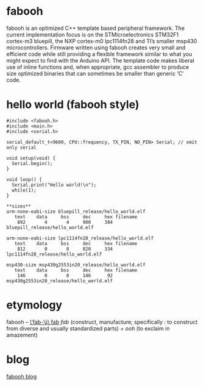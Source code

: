 # fabooh

fabooh is an optimized C++ template based peripheral framework.  The current implementation focus is on the STMicroelectronics STM32F1 cortex-m3 bluepill, the NXP cortex-m0 lpc1114fn28 and TI’s smaller msp430 microcontrollers.  Firmware written using fabooh creates very small and efficient code while still providing a flexible framework similar to what you might expect to find with the Arduino API.  The template code makes liberal use of inline functions and, when appropriate, gcc assembler to produce size optimized binaries that can sometimes be smaller than generic ‘C’ code.

# hello world (fabooh style)

```
#include <fabooh.h>
#include <main.h>
#include <serial.h>

serial_default_t<9600, CPU::frequency, TX_PIN, NO_PIN> Serial; // xmit only serial

void setup(void) {
  Serial.begin();
}

void loop() {
  Serial.print("Hello world!\n");
  while(1);
}

**sizes**
arm-none-eabi-size bluepill_release/hello_world.elf
   text	   data	    bss	    dec	    hex	filename
    892	      4	      4	    900	    384	bluepill_release/hello_world.elf

arm-none-eabi-size lpc1114fn28_release/hello_world.elf
   text	   data	    bss	    dec	    hex	filename
    812	      0	      8	    820	    334	lpc1114fn28_release/hello_world.elf

msp430-size msp430g2553in20_release/hello_world.elf
   text	   data	    bss	    dec	    hex	filename
    146	      0	      0	    146	     92	msp430g2553in20_release/hello_world.elf

```

# etymology

fabooh – [\’fab-‘ü\ fab](http://fabooh.com/wp-content/uploads/2013/04/fabooh.mp3?_=1)
*fab* (construct, manufacture; specifically : to construct from diverse and usually standardized parts)
*+*
*ooh* (to exclaim in amazement)

# blog 
[fabooh blog](http://fabooh.com)
